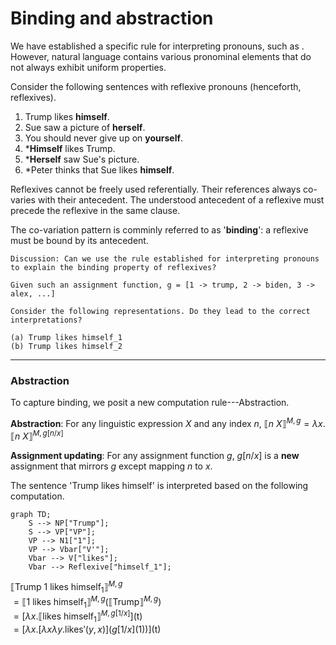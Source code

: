 # Binding and abstraction 

We have established a specific rule for interpreting pronouns, such as . However, natural language contains various pronominal elements that do not always exhibit uniform properties.

Consider the following sentences with reflexive pronouns (henceforth, reflexives). 

1. Trump likes **himself**.
2. Sue saw a picture of **herself**.
3. You should never give up on **yourself**. 
4. ***Himself** likes Trump.
5. ***Herself** saw Sue's picture.
6. *Peter thinks that Sue likes **himself**. 

Reflexives cannot be freely used referentially. Their references always co-varies with their antecedent. The understood antecedent of a reflexive must precede the reflexive in the same clause. 

The co-variation pattern is comminly referred to as '**binding**': a reflexive must be bound by its antecedent. 

```
Discussion: Can we use the rule established for interpreting pronouns to explain the binding property of reflexives?

Given such an assignment function, g = [1 -> trump, 2 -> biden, 3 -> alex, ...]

Consider the following representations. Do they lead to the correct interpretations?

(a) Trump likes himself_1
(b) Trump likes himself_2

```
--- 
### Abstraction

To capture binding, we posit a new computation rule---Abstraction. 

**Abstraction**: For any linguistic expression $X$ and any index $n$, $⟦n\ X⟧^{M,g} = \lambda x.⟦n\ X⟧^{M,g[n/x]}$

**Assignment updating**: For any assignment function $g$, $g[n/x]$ is a **new** assignment that mirrors $g$ except mapping $n$ to $x$.  

The sentence 'Trump likes himself' is interpreted based on the following computation. 

```mermaid
graph TD;
    S --> NP["Trump"];
    S --> VP["VP"];
    VP --> N1["1"];
    VP --> Vbar["V'"];
    Vbar --> V["likes"];
    Vbar --> Reflexive["himself_1"];
```

$⟦\text{Trump 1 likes}\ \text{himself}_1⟧^{M,g}$ <br>
$= ⟦\text{1 likes}\ \text{himself}_1⟧^{M,g} (⟦\text{Trump}⟧^{M,g})$ <br>
$= [\lambda x.⟦\text{likes}\ \text{himself}_1⟧^{M,g[1/x]}] (\text{t})$ <br>
$= [\lambda x.[\lambda x\lambda y.\text{likes}'(y, x)](g[1/x](1))] (\text{t})$ <br>

